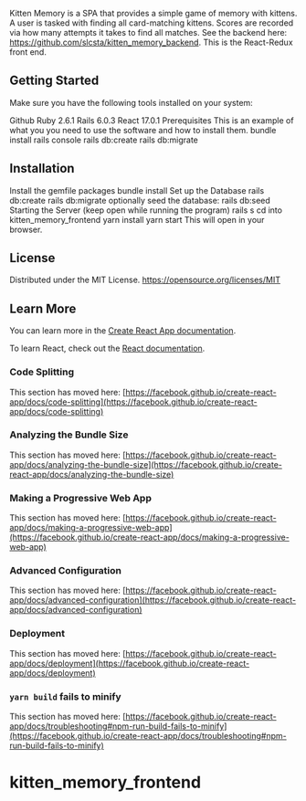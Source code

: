
Kitten Memory is a SPA that provides a simple game of memory with kittens. A user is tasked with finding all card-matching kittens. Scores are recorded via how many attempts it takes to find all matches. See the backend here: https://github.com/slcsta/kitten_memory_backend. This is the React-Redux front end.

## Getting Started
Make sure you have the following tools installed on your system:

Github
Ruby 2.6.1
Rails 6.0.3
React 17.0.1
Prerequisites
This is an example of what you you need to use the software and how to install them.
bundle install
rails console
rails db:create
rails db:migrate

## Installation
Install the gemfile packages
bundle install
Set up the Database
rails db:create
rails db:migrate
optionally seed the database: rails db:seed
Starting the Server (keep open while running the program)
rails s
cd into kitten_memory_frontend
yarn install
yarn start
This will open in your browser.

## License
Distributed under the MIT License. https://opensource.org/licenses/MIT

## Learn More

You can learn more in the [Create React App documentation](https://facebook.github.io/create-react-app/docs/getting-started).

To learn React, check out the [React documentation](https://reactjs.org/).

### Code Splitting

This section has moved here: [https://facebook.github.io/create-react-app/docs/code-splitting](https://facebook.github.io/create-react-app/docs/code-splitting)

### Analyzing the Bundle Size

This section has moved here: [https://facebook.github.io/create-react-app/docs/analyzing-the-bundle-size](https://facebook.github.io/create-react-app/docs/analyzing-the-bundle-size)

### Making a Progressive Web App

This section has moved here: [https://facebook.github.io/create-react-app/docs/making-a-progressive-web-app](https://facebook.github.io/create-react-app/docs/making-a-progressive-web-app)

### Advanced Configuration

This section has moved here: [https://facebook.github.io/create-react-app/docs/advanced-configuration](https://facebook.github.io/create-react-app/docs/advanced-configuration)

### Deployment

This section has moved here: [https://facebook.github.io/create-react-app/docs/deployment](https://facebook.github.io/create-react-app/docs/deployment)

### `yarn build` fails to minify

This section has moved here: [https://facebook.github.io/create-react-app/docs/troubleshooting#npm-run-build-fails-to-minify](https://facebook.github.io/create-react-app/docs/troubleshooting#npm-run-build-fails-to-minify)
# kitten_memory_frontend
